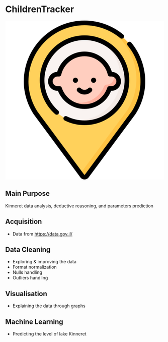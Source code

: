 # ChildrenTracker
<p align="center">
  <img src="https://github.com/ronhadad/ChildrenTracker/blob/main/icon.png">
</p>

## Main Purpose
Kinneret data analysis, deductive reasoning, and parameters prediction

## Acquisition
* Data from https://data.gov.il/

## Data Cleaning
* Exploring & improving the data
* Format normalization
* Nulls handling
* Outliers handling


## Visualisation
* Explaining the data through graphs

## Machine Learning
* Predicting the level of lake Kinneret


